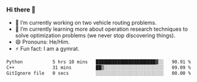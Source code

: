### Hi there 👋

- 🔭 I’m currently working on two vehicle routing problems.
- 🌱 I’m currently learning more about operation research techniques to solve optimization problems (we never stop discovering things).
- 😄 Pronouns: He/Him.
- ⚡ Fun fact: I am a gymrat.

<!-- - 📫 How to reach me: [oscarale930719@gmail.com](mailto:oscarale930719@gmail.com) -->

<!--
**oscaralejandro1907/oscaralejandro1907** is a ✨ _special_ ✨ repository because its `README.md` (this file) appears on your GitHub profile.

Here are some ideas to get you started:

- 🔭 I’m currently working on ...
- 🌱 I’m currently learning ...
- 👯 I’m looking to collaborate on ...
- 🤔 I’m looking for help with ...
- 💬 Ask me about ...
- 📫 How to reach me: ...
- 😄 Pronouns: ...
- ⚡ Fun fact: ...
-->

<!--START_SECTION:waka-->

```txt
Python           5 hrs 10 mins   ██████████████████████▓░░   90.91 %
C++              31 mins         ██▒░░░░░░░░░░░░░░░░░░░░░░   09.09 %
GitIgnore file   0 secs          ░░░░░░░░░░░░░░░░░░░░░░░░░   00.00 %
```

<!--END_SECTION:waka-->
